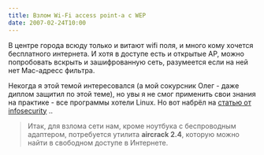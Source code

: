 ```yaml
---
title: Взлом Wi-Fi access point-а с WEP
date: 2007-02-24T10:00
---
```


В центре города всюду только и витают wifi поля, и много кому хочется бесплатного интернета. И хотя в доступе есть и открытые AP, можно попробовать вскрыть и зашифрованную сеть, разумеется если на ней нет Mac-адресс фильтра.  
  
Некогда я этой темой интересовался (а мой сокурсник Олег - даже диплом защитил по этой теме), но увы я не смог применить свои знания на практике - все программы хотели Linux. Но вот набрёл на [статью от infosecurity](http://www.infosecurity.ee/?p=181) ..

> Итак, для взлома сети нам, кроме ноутбука с беспроводным адаптером, потребуется утилита **aircrack 2.4**, которую можно найти в свободном доступе в Интернете.